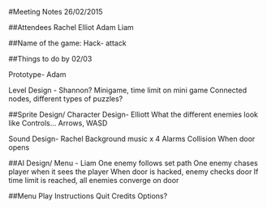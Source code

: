 #Meeting Notes 26/02/2015

##Attendees
Rachel
Elliot
Adam
Liam

##Name of the game: Hack- attack

##Things to do by 02/03

Prototype- Adam

Level Design - Shannon?
Minigame, time limit on mini game
Connected nodes, different types of puzzles?

##Sprite Design/ Character Design- Elliott
What the different enemies look like
Controls... Arrows, WASD

Sound Design- Rachel
Background music x 4
Alarms
Collision
When door opens

##AI Design/ Menu - Liam
One enemy follows set path
One enemy chases player when it sees the player
When door is hacked, enemy checks door
If time limit is reached, all enemies converge on door

##Menu
Play
Instructions
Quit
Credits
Options?



